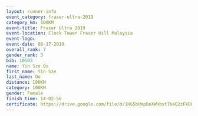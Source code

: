 ```yaml
---
layout: runner-info 
event_category: fraser-ultra-2019 
category_km: 100KM 
event-title: Fraser Ultra 2019 
event-location: Clock Tower Fraser Hill Malaysia 
event-logo: 
event-date: 08-17-2019 
overall_rank: 7
gender_rank: 3
bib: 10503
name: Yin Sze Oo
first_name: Yin Sze
last_name: Oo
distance: 100KM
category: 100KM
gender: Female
finish_time: 14-02-58
certificate: https://drive.google.com/file/d/1HG5bHmpDeXWHbstTb4Q2zFkDFhaLRws1/view?usp=sharing
---
```

